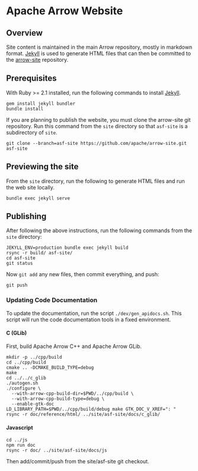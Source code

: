 <!---
  Licensed to the Apache Software Foundation (ASF) under one
  or more contributor license agreements.  See the NOTICE file
  distributed with this work for additional information
  regarding copyright ownership.  The ASF licenses this file
  to you under the Apache License, Version 2.0 (the
  "License"); you may not use this file except in compliance
  with the License.  You may obtain a copy of the License at

    http://www.apache.org/licenses/LICENSE-2.0

  Unless required by applicable law or agreed to in writing,
  software distributed under the License is distributed on an
  "AS IS" BASIS, WITHOUT WARRANTIES OR CONDITIONS OF ANY
  KIND, either express or implied.  See the License for the
  specific language governing permissions and limitations
  under the License.
-->

# Apache Arrow Website

## Overview

Site content is maintained in the main Arrow repository, mostly in markdown
format. [Jekyll](https://jekyllrb.com/) is used to generate HTML files that can
then be committed to the [arrow-site](https://github.com/apache/arrow-site)
repository.

## Prerequisites

With Ruby >= 2.1 installed, run the following commands to install
[Jekyll](https://jekyllrb.com/).

```shell
gem install jekyll bundler
bundle install
```

If you are planning to publish the website, you must clone the arrow-site git
repository. Run this command from the `site` directory so that `asf-site` is a
subdirectory of `site`.

```shell
git clone --branch=asf-site https://github.com/apache/arrow-site.git asf-site
```

## Previewing the site

From the `site` directory, run the following to generate HTML files and run the
web site locally.

```
bundle exec jekyll serve
```

## Publishing

After following the above instructions, run the following commands from the
`site` directory:

```shell
JEKYLL_ENV=production bundle exec jekyll build
rsync -r build/ asf-site/
cd asf-site
git status
```

Now `git add` any new files, then commit everything, and push:

```
git push
```

### Updating Code Documentation

To update the documentation, run the script `./dev/gen_apidocs.sh`. This script
will run the code documentation tools in a fixed environment.

#### C (GLib)

First, build Apache Arrow C++ and Apache Arrow GLib.

```
mkdir -p ../cpp/build
cd ../cpp/build
cmake .. -DCMAKE_BUILD_TYPE=debug
make
cd ../../c_glib
./autogen.sh
./configure \
  --with-arrow-cpp-build-dir=$PWD/../cpp/build \
  --with-arrow-cpp-build-type=debug \
  --enable-gtk-doc
LD_LIBRARY_PATH=$PWD/../cpp/build/debug make GTK_DOC_V_XREF=": "
rsync -r doc/reference/html/ ../site/asf-site/docs/c_glib/
```

#### Javascript

```
cd ../js
npm run doc
rsync -r doc/ ../site/asf-site/docs/js
```

Then add/commit/push from the site/asf-site git checkout.
